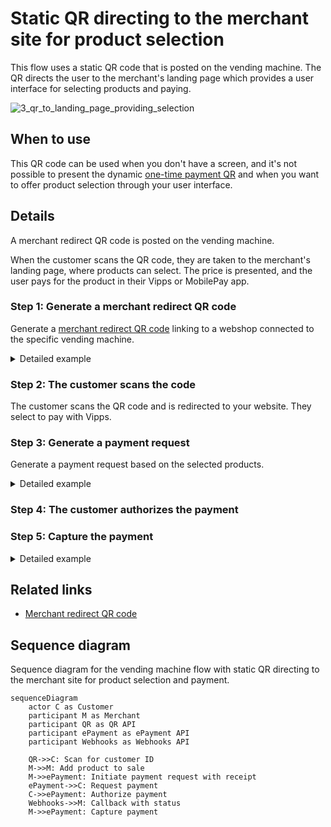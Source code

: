 <!-- START_METADATA
---
title: Static QR directing to the merchant site for product selection
sidebar_label: Static QR direct to merchant site for product selection
sidebar_position: 40
hide_table_of_contents: false
pagination_next: null
pagination_prev: null
---

import AUTHORIZEPAYMENT from '../_common/_customer_authorizes_epayment.md'

END_METADATA -->

# Static QR directing to the merchant site for product selection

This flow uses a static QR code that is posted on the vending machine.
The QR directs the user to the merchant's landing page which provides a user interface for selecting products and paying.

![3_qr_to_landing_page_providing_selection](images/3_qr_to_landing_page_providing_selection.png)

## When to use

This QR code can be used when you don't have a screen, and it's not possible to present the dynamic
[one-time payment QR](one-time-payment.md)
and when you want to offer product selection through your user interface.

## Details

A merchant redirect QR code is posted on the vending machine.

When the customer scans the QR code,
they are taken to the merchant's landing page, where products can select.
The price is presented, and the user pays for the product in their Vipps or MobilePay app.

### Step 1: Generate a merchant redirect QR code

Generate a [merchant redirect QR code](https://developer.vippsmobilepay.com/docs/APIs/qr-api/vipps-qr-api#merchant-redirect-qr-codes)
linking to a webshop connected to the specific vending machine.


<details>
<summary>Detailed example</summary>
<div>

The QR code contains a `Id` that connects it to the vending machine where it is located.

Here is an example HTTP POST:

[`POST:/qr/v1/merchant-redirect`](https://developer.vippsmobilepay.com/api/qr/#operation/CreateMerchantRedirectQr)

```json
{
  "id": "vending_machine_122_qr",
  "redirectUrl": "https://example.com/myvendingmachines"
}
```

</div>
</details>


### Step 2: The customer scans the code

The customer scans the QR code and is redirected to your website.
They select to pay with Vipps.

### Step 3: Generate a payment request

Generate a payment request based on the selected products.

<details>
<summary>Detailed example</summary>
<div>

Since the customer has scanned from their phone, you don't need their phone number.
This payment command can do an app-switch and open their Vipps app with the payment request.
Specify `"userFlow": "WEB_REDIRECT"` to redirect the user to the Vipps app.

You may include a receipt at this time.

Specify `"customerInteraction": "CUSTOMER_PRESENT"`.

Here is an example HTTP POST:

[`POST:/epayment/v1/payments`](https://developer.vippsmobilepay.com/api/epayment#tag/CreatePayments/operation/createPayment)

With body:

```json
{
  "amount": {
    "value": 1100,
    "currency": "NOK"
  },
  "paymentMethod": {
    "type": "WALLET"
  },
  "customerInteraction": "CUSTOMER_PRESENT",
  "receipt":{
    "orderLines": [
      {
        "name": "Juice",
        "id": "21231211",
        "totalAmount": 1100,
        "totalAmountExcludingTax": 825,
        "totalTaxAmount": 275,
        "taxPercentage": 25,
      },
    ],
    "bottomLine": {
      "currency": "NOK",
      "posId": "vending_machine_12345"
    },
   "receiptNumber": "0527013501"
  },
  "reference": "WBN02023022313521298012343384",
  "userFlow": "WEB_REDIRECT",
  "returnUrl": "http://example.com/redirect?reference=2486791679658155992",
  "paymentDescription": "Vending machine purchase"
}
```

</div>
</details>

### Step 4: The customer authorizes the payment

<AUTHORIZEPAYMENT />


### Step 5: Capture the payment

<details>
<summary>Detailed example</summary>
<div>

[`POST:/epayment/v1/payments/{reference}/capture`](/api/epayment/#tag/AdjustPayments/operation/capturePayment)

With body:

```json
{
  "modificationAmount": {
    "value": 1100,
    "currency": "NOK"
  }
}
```

</div>
</details>

## Related links

* [Merchant redirect QR code](https://developer.vippsmobilepay.com/docs/APIs/qr-api/vipps-qr-api#merchant-redirect-qr-codes)

## Sequence diagram

Sequence diagram for the vending machine flow with static QR directing to the merchant site for product selection and payment.

``` mermaid
sequenceDiagram
    actor C as Customer
    participant M as Merchant
    participant QR as QR API
    participant ePayment as ePayment API
    participant Webhooks as Webhooks API

    QR->>C: Scan for customer ID
    M->>M: Add product to sale
    M->>ePayment: Initiate payment request with receipt
    ePayment->>C: Request payment
    C->>ePayment: Authorize payment
    Webhooks->>M: Callback with status
    M->>ePayment: Capture payment
```
